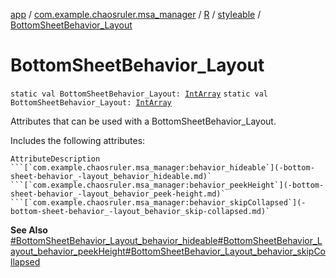 [app](../../../index.md) / [com.example.chaosruler.msa_manager](../../index.md) / [R](../index.md) / [styleable](index.md) / [BottomSheetBehavior_Layout](.)

# BottomSheetBehavior_Layout

`static val BottomSheetBehavior_Layout: `[`IntArray`](https://kotlinlang.org/api/latest/jvm/stdlib/kotlin/-int-array/index.html)
`static val BottomSheetBehavior_Layout: `[`IntArray`](https://kotlinlang.org/api/latest/jvm/stdlib/kotlin/-int-array/index.html)

Attributes that can be used with a BottomSheetBehavior_Layout.

Includes the following attributes:

    AttributeDescription ```[`com.example.chaosruler.msa_manager:behavior_hideable`](-bottom-sheet-behavior_-layout_behavior_hideable.md)` ```[`com.example.chaosruler.msa_manager:behavior_peekHeight`](-bottom-sheet-behavior_-layout_behavior_peek-height.md)` ```[`com.example.chaosruler.msa_manager:behavior_skipCollapsed`](-bottom-sheet-behavior_-layout_behavior_skip-collapsed.md)`

**See Also**
[#BottomSheetBehavior_Layout_behavior_hideable](-bottom-sheet-behavior_-layout_behavior_hideable.md)[#BottomSheetBehavior_Layout_behavior_peekHeight](-bottom-sheet-behavior_-layout_behavior_peek-height.md)[#BottomSheetBehavior_Layout_behavior_skipCollapsed](-bottom-sheet-behavior_-layout_behavior_skip-collapsed.md)

